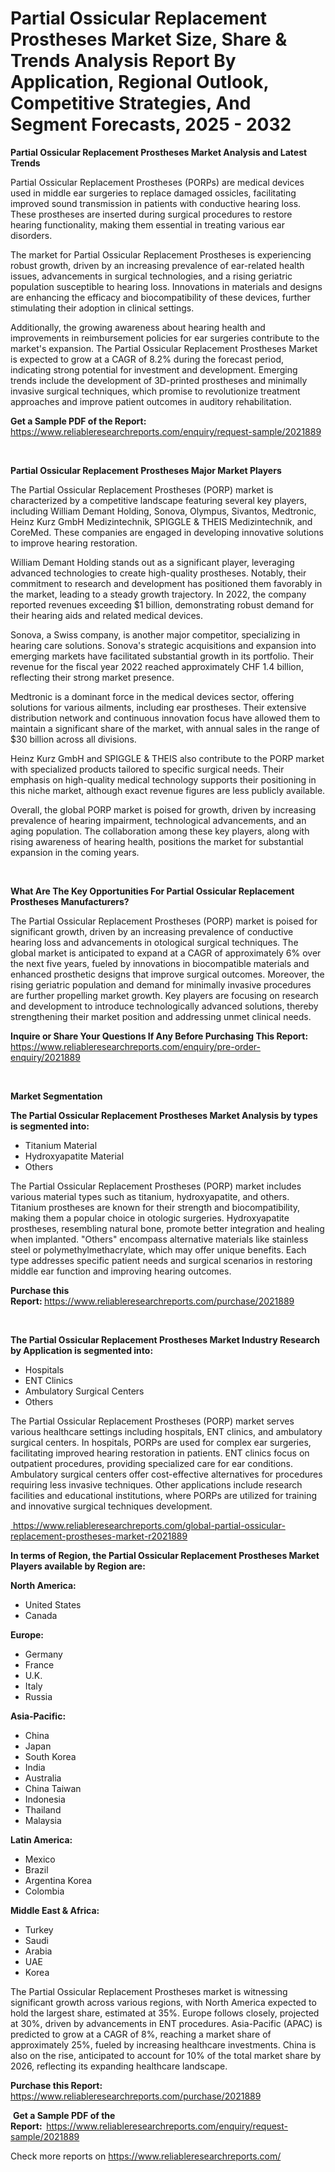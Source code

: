 <p><h1>Partial Ossicular Replacement Prostheses Market Size, Share & Trends Analysis Report By Application, Regional Outlook, Competitive Strategies, And Segment Forecasts, 2025 - 2032</h1></p><p><strong>Partial Ossicular Replacement Prostheses Market Analysis and Latest Trends</strong></p>
<p><p>Partial Ossicular Replacement Prostheses (PORPs) are medical devices used in middle ear surgeries to replace damaged ossicles, facilitating improved sound transmission in patients with conductive hearing loss. These prostheses are inserted during surgical procedures to restore hearing functionality, making them essential in treating various ear disorders.</p><p>The market for Partial Ossicular Replacement Prostheses is experiencing robust growth, driven by an increasing prevalence of ear-related health issues, advancements in surgical technologies, and a rising geriatric population susceptible to hearing loss. Innovations in materials and designs are enhancing the efficacy and biocompatibility of these devices, further stimulating their adoption in clinical settings.</p><p>Additionally, the growing awareness about hearing health and improvements in reimbursement policies for ear surgeries contribute to the market's expansion. The Partial Ossicular Replacement Prostheses Market is expected to grow at a CAGR of 8.2% during the forecast period, indicating strong potential for investment and development. Emerging trends include the development of 3D-printed prostheses and minimally invasive surgical techniques, which promise to revolutionize treatment approaches and improve patient outcomes in auditory rehabilitation.</p></p>
<p><strong>Get a Sample PDF of the Report:&nbsp;</strong> <a href="https://www.reliableresearchreports.com/enquiry/request-sample/2021889?utm_campaign=3353&utm_medium=2&utm_source=Github&utm_content=ia&utm_term=29032025&utm_id=partial-ossicular-replacement-prostheses">https://www.reliableresearchreports.com/enquiry/request-sample/2021889</a></p>
<p>&nbsp;</p>
<p><strong>Partial Ossicular Replacement Prostheses Major Market Players</strong></p>
<p><p>The Partial Ossicular Replacement Prostheses (PORP) market is characterized by a competitive landscape featuring several key players, including William Demant Holding, Sonova, Olympus, Sivantos, Medtronic, Heinz Kurz GmbH Medizintechnik, SPIGGLE & THEIS Medizintechnik, and CoreMed. These companies are engaged in developing innovative solutions to improve hearing restoration.</p><p>William Demant Holding stands out as a significant player, leveraging advanced technologies to create high-quality prostheses. Notably, their commitment to research and development has positioned them favorably in the market, leading to a steady growth trajectory. In 2022, the company reported revenues exceeding $1 billion, demonstrating robust demand for their hearing aids and related medical devices.</p><p>Sonova, a Swiss company, is another major competitor, specializing in hearing care solutions. Sonova's strategic acquisitions and expansion into emerging markets have facilitated substantial growth in its portfolio. Their revenue for the fiscal year 2022 reached approximately CHF 1.4 billion, reflecting their strong market presence.</p><p>Medtronic is a dominant force in the medical devices sector, offering solutions for various ailments, including ear prostheses. Their extensive distribution network and continuous innovation focus have allowed them to maintain a significant share of the market, with annual sales in the range of $30 billion across all divisions.</p><p>Heinz Kurz GmbH and SPIGGLE & THEIS also contribute to the PORP market with specialized products tailored to specific surgical needs. Their emphasis on high-quality medical technology supports their positioning in this niche market, although exact revenue figures are less publicly available.</p><p>Overall, the global PORP market is poised for growth, driven by increasing prevalence of hearing impairment, technological advancements, and an aging population. The collaboration among these key players, along with rising awareness of hearing health, positions the market for substantial expansion in the coming years.</p></p>
<p>&nbsp;</p>
<p><strong>What Are The Key Opportunities For Partial Ossicular Replacement Prostheses Manufacturers?</strong></p>
<p><p>The Partial Ossicular Replacement Prostheses (PORP) market is poised for significant growth, driven by an increasing prevalence of conductive hearing loss and advancements in otological surgical techniques. The global market is anticipated to expand at a CAGR of approximately 6% over the next five years, fueled by innovations in biocompatible materials and enhanced prosthetic designs that improve surgical outcomes. Moreover, the rising geriatric population and demand for minimally invasive procedures are further propelling market growth. Key players are focusing on research and development to introduce technologically advanced solutions, thereby strengthening their market position and addressing unmet clinical needs.</p></p>
<p><strong>Inquire or Share Your Questions If Any Before Purchasing This Report:</strong> <a href="https://www.reliableresearchreports.com/enquiry/pre-order-enquiry/2021889?utm_campaign=3353&utm_medium=2&utm_source=Github&utm_content=ia&utm_term=29032025&utm_id=partial-ossicular-replacement-prostheses">https://www.reliableresearchreports.com/enquiry/pre-order-enquiry/2021889</a></p>
<p>&nbsp;</p>
<p><strong>Market Segmentation</strong></p>
<p><strong>The Partial Ossicular Replacement Prostheses Market Analysis by types is segmented into:</strong></p>
<p><ul><li>Titanium Material</li><li>Hydroxyapatite Material</li><li>Others</li></ul></p>
<p><p>The Partial Ossicular Replacement Prostheses (PORP) market includes various material types such as titanium, hydroxyapatite, and others. Titanium prostheses are known for their strength and biocompatibility, making them a popular choice in otologic surgeries. Hydroxyapatite prostheses, resembling natural bone, promote better integration and healing when implanted. "Others" encompass alternative materials like stainless steel or polymethylmethacrylate, which may offer unique benefits. Each type addresses specific patient needs and surgical scenarios in restoring middle ear function and improving hearing outcomes.</p></p>
<p><strong>Purchase this Report:&nbsp;</strong><a href="https://www.reliableresearchreports.com/purchase/2021889?utm_campaign=3353&utm_medium=2&utm_source=Github&utm_content=ia&utm_term=29032025&utm_id=partial-ossicular-replacement-prostheses">https://www.reliableresearchreports.com/purchase/2021889</a></p>
<p>&nbsp;</p>
<p><strong>The Partial Ossicular Replacement Prostheses Market Industry Research by Application is segmented into:</strong></p>
<p><ul><li>Hospitals</li><li>ENT Clinics</li><li>Ambulatory Surgical Centers</li><li>Others</li></ul></p>
<p><p>The Partial Ossicular Replacement Prostheses (PORP) market serves various healthcare settings including hospitals, ENT clinics, and ambulatory surgical centers. In hospitals, PORPs are used for complex ear surgeries, facilitating improved hearing restoration in patients. ENT clinics focus on outpatient procedures, providing specialized care for ear conditions. Ambulatory surgical centers offer cost-effective alternatives for procedures requiring less invasive techniques. Other applications include research facilities and educational institutions, where PORPs are utilized for training and innovative surgical techniques development.</p></p>
<p><a href="https://www.reliableresearchreports.com/global-partial-ossicular-replacement-prostheses-market-r2021889?utm_campaign=3353&utm_medium=2&utm_source=Github&utm_content=ia&utm_term=29032025&utm_id=partial-ossicular-replacement-prostheses">&nbsp;https://www.reliableresearchreports.com/global-partial-ossicular-replacement-prostheses-market-r2021889</a></p>
<p><strong>In terms of Region, the Partial Ossicular Replacement Prostheses Market Players available by Region are:</strong></p>
<p>
    <p> <strong> North America: </strong>
        <ul>
            <li>United States</li>
            <li>Canada</li>
        </ul>
        </p> 
    <p> <strong> Europe: </strong>
        <ul>
            <li>Germany</li>
            <li>France</li>
            <li>U.K.</li>
            <li>Italy</li>
            <li>Russia</li>
        </ul>
        </p> 
    <p> <strong> Asia-Pacific: </strong>
        <ul>
            <li>China</li>
            <li>Japan</li>
            <li>South Korea</li>
            <li>India</li>
            <li>Australia</li>
            <li>China Taiwan</li>
            <li>Indonesia</li>
            <li>Thailand</li>
            <li>Malaysia</li>
        </ul>
        </p> 
    <p> <strong> Latin America: </strong>
        <ul>
            <li>Mexico</li>
            <li>Brazil</li>
            <li>Argentina Korea</li>
            <li>Colombia</li>
        </ul>
        </p> 
    <p> <strong> Middle East & Africa: </strong>
        <ul>
            <li>Turkey</li>
            <li>Saudi</li>
            <li>Arabia</li>
            <li>UAE</li>
            <li>Korea</li>
        </ul>
    </p>
    </p>
<p><p>The Partial Ossicular Replacement Prostheses market is witnessing significant growth across various regions, with North America expected to hold the largest share, estimated at 35%. Europe follows closely, projected at 30%, driven by advancements in ENT procedures. Asia-Pacific (APAC) is predicted to grow at a CAGR of 8%, reaching a market share of approximately 25%, fueled by increasing healthcare investments. China is also on the rise, anticipated to account for 10% of the total market share by 2026, reflecting its expanding healthcare landscape.</p></p>
<p><strong>Purchase this Report: </strong><a href="https://www.reliableresearchreports.com/purchase/2021889?utm_campaign=3353&utm_medium=2&utm_source=Github&utm_content=ia&utm_term=29032025&utm_id=partial-ossicular-replacement-prostheses">https://www.reliableresearchreports.com/purchase/2021889</a></p>
<p>&nbsp;<strong>Get a Sample PDF of the Report:&nbsp;&nbsp;</strong><a href="https://www.reliableresearchreports.com/enquiry/request-sample/2021889?utm_campaign=3353&utm_medium=2&utm_source=Github&utm_content=ia&utm_term=29032025&utm_id=partial-ossicular-replacement-prostheses">https://www.reliableresearchreports.com/enquiry/request-sample/2021889</a></p>
<p><strong></strong></p>
<p>Check more reports on <a href="https://www.reliableresearchreports.com/?utm_campaign=3353&utm_medium=2&utm_source=Github&utm_content=ia&utm_term=29032025&utm_id=partial-ossicular-replacement-prostheses">https://www.reliableresearchreports.com/</a></p>